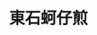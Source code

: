 ---
title: "東石蚵仔煎"
description: "東石蚵仔煎"
layout: shop
keywords:
  - 美食競賽
  - 台灣美食
  - 美食精選
datePublished: "2025-06-30"
dateModified: "2025-07-02"
city: "新北市"
district: "永和區"
address: "新北市永和區永平路159號"
phone: ""
geo: "25.00865557804342, 121.51078620570179"
google_map: "https://maps.app.goo.gl/HtU31fXjZG3p5Qqi6"
footinder: "https://footinder.com.tw/%E6%96%B0%E5%8C%97%E5%B8%82%E6%B0%B8%E5%92%8C%E5%8D%80/362045/"
official: ""
award:
  - name: "夜市王"
    year: "2024"
    entries:
      - nightMarket: "樂華夜市"
        food_type: "蚵仔煎"
        rank: "第九名"

---